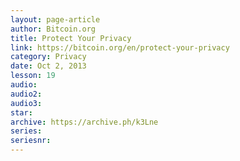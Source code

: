 ```yaml
---
layout: page-article
author: Bitcoin.org
title: Protect Your Privacy
link: https://bitcoin.org/en/protect-your-privacy
category: Privacy
date: Oct 2, 2013
lesson: 19
audio: 
audio2: 
audio3: 
star: 
archive: https://archive.ph/k3Lne
series: 
seriesnr: 
---
```

